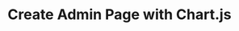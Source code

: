 # Create Admin Page with Chart.js

<!-- 참고 : https://github.com/chartjs/Chart.js -->
<!-- 참고 : https://www.chartjs.org/docs/latest/ -->
